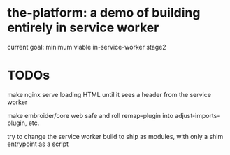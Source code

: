 # the-platform: a demo of building entirely in service worker

current goal: minimum viable in-service-worker stage2

# TODOs

make nginx serve loading HTML until it sees a header from the service worker

make embroider/core web safe and roll remap-plugin into adjust-imports-plugin, etc.

try to change the service worker build to ship as modules, with only a shim entrypoint as a script
